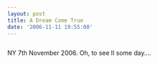 ```yaml
---
layout: post
title: A Dream Come True
date: '2006-11-11 19:55:00'
---
```


<p><a href="http://www.patang.org/blog/uploaded_images/IMAGE_046-715424.jpg" target="_blank"><img style="DISPLAY: block; MARGIN: 0px auto 10px; CURSOR: hand; TEXT-ALIGN: center" alt="" src="http://www.patang.org/blog/uploaded_images/IMAGE_046-712403.jpg" border="0"/></a></p>

<p>NY 7th November 2006. Oh, to see II some day&hellip;.</p>